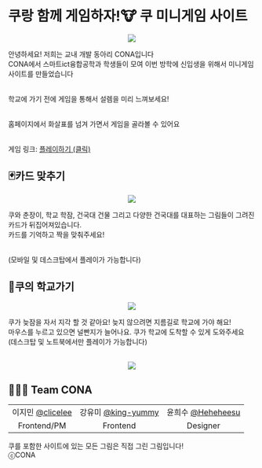 # 쿠랑 함께 게임하자!🐮 쿠 미니게임 사이트
<p align="center">
  <img src="https://github.com/KU-minigame/KU-minigame-page/assets/131771046/8e9d61ea-99c0-4144-af64-1702513c4b46">
</p>
안녕하세요! 저희는 교내 개발 동아리 CONA입니다<br>
CONA에서 스마트ict융합공학과 학생들이 모여 이번 방학에 신입생을 위해서 미니게임 사이트를 만들었습니다<br><br>

학교에 가기 전에 게임을 통해서 설렘을 미리 느껴보세요!<br><br>

홈페이지에서 화살표를 넘겨 가면서 게임을 골라볼 수 있어요<br><br>

게임 링크: [플레이하기 (클릭)](www.ku-game.site)


## 🃏카드 맞추기
<p align="center">
  <img src="https://github.com/KU-minigame/KU-minigame-page/assets/131771046/7e94077f-4003-4a9c-815b-d8fc21357af3">
</p>
쿠와 춘장이, 학교 학잠, 건국대 건물 그리고 다양한 건국대를 대표하는 그림들이 그려진 카드가 뒤집어져있습니다.<br>
카드를 기억하고 짝을 맞춰주세요!<br><br>

(모바일 및 데스크탑에서 플레이가 가능합니다)<br>



## 🏫쿠의 학교가기
<p align="center">
  <img src="https://github.com/KU-minigame/KU-minigame-page/assets/131771046/0f0351f1-fd84-4e95-8a33-0fdaead18b3b">
</p>
쿠가 늦잠을 자서 지각 할 것 같아요! 늦지 않으려면 지름길로 학교에 가야 해요!<br>
마우스를 누르고 있으면 널빤지가 늘어나요. 쿠가 학교에 도착할 수 있게 도와주세요<br>
(데스크탑 및 노트북에서만 플레이가 가능합니다)<br><br>


<p align="center">
  <img src="https://github.com/KU-minigame/KU-minigame-page/assets/131771046/103cfab4-8e12-48c4-b89b-a118859f6b9d">
</p>


## 🧑🏻‍💻 Team CONA

|     |     |     |
|:---:|:---:|:---:|
|이지민 [@clicelee](https://github.com/speculatingwook)|강유미 [@king-yummy](https://github.com/king-yummy)|윤희수 [@Heheheesu](https://github.com/Heheheesu)|
|Frontend/PM|Frontend|Designer|

쿠를 포함한 사이트에 있는 모든 그림은 직접 그린 그림입니다! <br>
ⓒCONA
